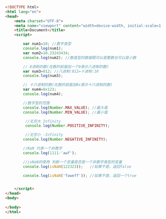 
<BlogInfo id="389" title="4.简单的数据类型" author="白日梦想猿" pv=0 read_times=0 pre_cost_time=0分50秒 category="js学习" tag_list="['js学习']" create_time="2020.08.01 14:09:00" update_time="2020.08.01 14:47:40" />

```html
<!DOCTYPE html>
<html lang="en">
<head>
    <meta charset="UTF-8">
    <meta name="viewport" content="width=device-width, initial-scale=1.0">
    <title>Document</title>
    <script>

        var num1=10; //数字类型
        console.log(num1);
        var num2=10.23243434;
        console.log(num2); //数值型的数据既可以是整数也可以是小数

        // 8进制的数(在数的前面加一个0表示八进制的数)
        var num3=012; //八进制:012=十进制:10
        console.log(num3);

        // 十六进制的数(在数的前面加0x表示十六进制的数)
        var num4=0x123; 
        console.log(num4);

        //数字型的范围
        console.log(Number.MAX_VALUE); //最大值
        console.log(Number.MIN_VALUE); //最小值

         //无穷大 Infinity
         console.log(Number.POSITIVE_INFINITY); 

         //无穷小 -Infinity
        console.log(Number.NEGATIVE_INFINITY); 

        //NaN 代表一个非数字
        console.log(1111-'awf');

        //isNaN的使用 判断一个变量是否是一个非数字类型的变量
        console.log(isNaN(122323));   //如果不是，返回false

        console.log(isNaN('faweff')); //如果不是，返回一个true


    </script>
</head>
<body>
    
</body>
</html>
```
